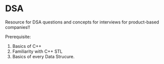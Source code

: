 # DSA
Resource for DSA questions and concepts for interviews for product-based companies!!

Prerequisite:

1. Basics of C++
2. Familiarity with C++ STL
3. Basics of every Data Strucure.

